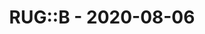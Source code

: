 ---
layout: post
title: RUG::B - 2020-08-06
datetime: 2020-08-06 19:00:00.000000000 +02:00
name: RUG::B
external_url: https://www.rug-b.de/events/ruby-usergroup-berlin-august-2020-635
---